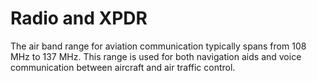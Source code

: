 # Radio and XPDR

The air band range for aviation communication typically spans from 108 MHz to 137 MHz. This range is used for both navigation aids and voice communication between aircraft and air traffic control.